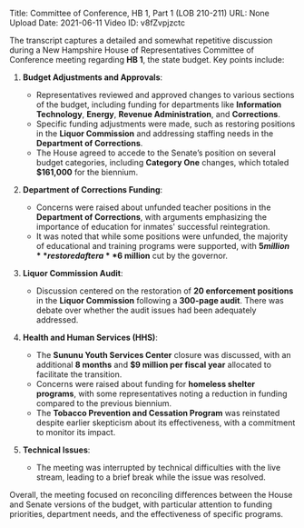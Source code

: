 Title: Committee of Conference, HB 1, Part 1 (LOB 210-211)
URL: None
Upload Date: 2021-06-11
Video ID: v8fZvpjzctc

The transcript captures a detailed and somewhat repetitive discussion during a New Hampshire House of Representatives Committee of Conference meeting regarding **HB 1**, the state budget. Key points include:

1. **Budget Adjustments and Approvals**:  
   - Representatives reviewed and approved changes to various sections of the budget, including funding for departments like **Information Technology**, **Energy**, **Revenue Administration**, and **Corrections**.  
   - Specific funding adjustments were made, such as restoring positions in the **Liquor Commission** and addressing staffing needs in the **Department of Corrections**.  
   - The House agreed to accede to the Senate’s position on several budget categories, including **Category One** changes, which totaled **$161,000** for the biennium.

2. **Department of Corrections Funding**:  
   - Concerns were raised about unfunded teacher positions in the **Department of Corrections**, with arguments emphasizing the importance of education for inmates' successful reintegration.  
   - It was noted that while some positions were unfunded, the majority of educational and training programs were supported, with **$5 million** restored after a **$6 million** cut by the governor.

3. **Liquor Commission Audit**:  
   - Discussion centered on the restoration of **20 enforcement positions** in the **Liquor Commission** following a **300-page audit**. There was debate over whether the audit issues had been adequately addressed.

4. **Health and Human Services (HHS)**:  
   - The **Sununu Youth Services Center** closure was discussed, with an additional **8 months** and **$9 million per fiscal year** allocated to facilitate the transition.  
   - Concerns were raised about funding for **homeless shelter programs**, with some representatives noting a reduction in funding compared to the previous biennium.  
   - The **Tobacco Prevention and Cessation Program** was reinstated despite earlier skepticism about its effectiveness, with a commitment to monitor its impact.

5. **Technical Issues**:  
   - The meeting was interrupted by technical difficulties with the live stream, leading to a brief break while the issue was resolved.

Overall, the meeting focused on reconciling differences between the House and Senate versions of the budget, with particular attention to funding priorities, department needs, and the effectiveness of specific programs.